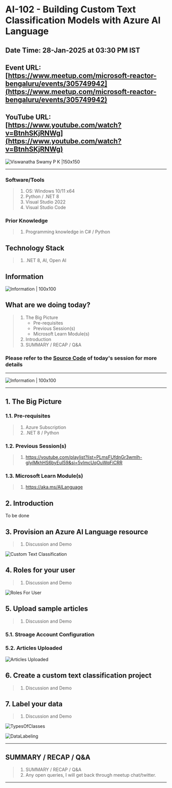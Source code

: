 # AI-102 - Building Custom Text Classification Models with Azure AI Language

## Date Time: 28-Jan-2025 at 03:30 PM IST

## Event URL: [https://www.meetup.com/microsoft-reactor-bengaluru/events/305749942](https://www.meetup.com/microsoft-reactor-bengaluru/events/305749942)

## YouTube URL: [https://www.youtube.com/watch?v=BtnhSKjRNWg](https://www.youtube.com/watch?v=BtnhSKjRNWg)

![Viswanatha Swamy P K |150x150](./Documentation/Images/ViswanathaSwamyPK.PNG)

---

### Software/Tools

> 1. OS: Windows 10/11 x64
> 1. Python / .NET 8
> 1. Visual Studio 2022
> 1. Visual Studio Code

### Prior Knowledge

> 1. Programming knowledge in C# / Python

## Technology Stack

> 1. .NET 8, AI, Open AI

## Information

![Information | 100x100](../Documentation/Images/Information.PNG)

## What are we doing today?

> 1. The Big Picture
>    - Pre-requisites
>    - Previous Session(s)
>    - Microsoft Learn Module(s)
> 1. Introduction
> 1. SUMMARY / RECAP / Q&A

### Please refer to the [**Source Code**](https://github.com/Swamy-s-Tech-Skills-Academy/learn-ai-102-code) of today's session for more details

---

![Information | 100x100](../Documentation/Images/SeatBelt.PNG)

---

## 1. The Big Picture

### 1.1. Pre-requisites

> 1. Azure Subscription
> 1. .NET 8 / Python

### 1.2. Previous Session(s)

> 1. <https://youtube.com/playlist?list=PLmsFUfdnGr3wmIh-glyiMkhHS6byEuI59&si=5vlmcUqOuWqFiCRR>

### 1.3. Microsoft Learn Module(s)

> 1. <https://aka.ms/AILanguage>

## 2. Introduction

To be done

## 3. Provision an Azure AI Language resource

> 1. Discussion and Demo

![Custom Text Classification](./Documentation/Images/LanguageService_CTClass.PNG)

## 4. Roles for your user

> 1. Discussion and Demo

![Roles For User](./Documentation/Images/Roles_For_User.PNG)

## 5. Upload sample articles

> 1. Discussion and Demo

### 5.1. Stroage Account Configuration

### 5.2. Articles Uploaded

![Articles Uploaded](./Documentation/Images/Articles_Uploaded.PNG)

## 6. Create a custom text classification project

> 1. Discussion and Demo

## 7. Label your data

> 1. Discussion and Demo

![TypesOfClasses](./Documentation/Images/TypesOfClasses.PNG)

![DataLabeling](./Documentation/Images/DataLabeling.PNG)

---

## SUMMARY / RECAP / Q&A

> 1. SUMMARY / RECAP / Q&A
> 2. Any open queries, I will get back through meetup chat/twitter.

---
